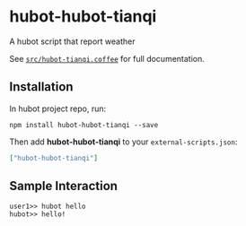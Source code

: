 # hubot-hubot-tianqi

A hubot script that report weather

See [`src/hubot-tianqi.coffee`](src/hubot-tianqi.coffee) for full documentation.

## Installation

In hubot project repo, run:

`npm install hubot-hubot-tianqi --save`

Then add **hubot-hubot-tianqi** to your `external-scripts.json`:

```json
["hubot-hubot-tianqi"]
```

## Sample Interaction

```
user1>> hubot hello
hubot>> hello!
```
